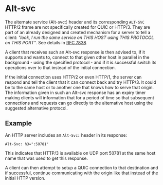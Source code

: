 # Alt-svc

The alternate service (Alt-svc:) header and its corresponding `ALT-SVC` HTTP/2
frame are not specifically created for QUIC or HTTP/3. They are part of an
already designed and created mechanism for a server to tell a client: *"look,
I run the same service on THIS HOST using THIS PROTOCOL on THIS PORT"*. See
details in [RFC 7838](https://tools.ietf.org/html/rfc7838).

A client that receives such an Alt-svc response is then advised to, if it
supports and wants to, connect to that given other host in parallel in the
background - using the specified protocol - and if it is successful switch its
operations over to that instead of the initial connection.

If the initial connection uses HTTP/2 or even HTTP/1, the server can respond
and tell the client that it can connect back and try HTTP/3. It could be to
the same host or to another one that knows how to serve that origin. The
information given in such an Alt-svc response has an expiry timer making
clients will information that for a period of time so that subsequent
connections and requests can go directly to the alternative host using the
suggested alternative protocol.

## Example

An HTTP server includes an `Alt-Svc:` header in its response:

    Alt-Svc: h3=":50781"

This indicates that HTTP/3 is available on UDP port 50781 at the same host name
that was used to get this response.

A client can then attempt to setup a QUIC connection to that destination and
if successful, continue communicating with the origin like that instead of the
initial HTTP version.

